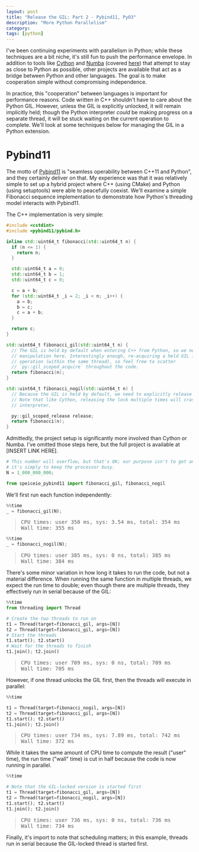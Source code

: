 ```yaml
---
layout: post
title: "Release the GIL: Part 2 - Pybind11, PyO3"
description: "More Python Parallelism"
category:
tags: [python]
---
```


I've been continuing experiments with parallelism in Python; while these techniques are a bit niche,
it's still fun to push the performance envelope. In addition to tools like
[Cython](https://cython.org/) and [Numba](https://numba.pydata.org/) (covered
[here](//2019/12/release-the-gil.html)) that attempt to stay as close to Python as possible, other
projects are available that act as a bridge between Python and other languages. The goal is to make
cooperation simple without compromising independence.

In practice, this "cooperation" between languages is important for performance reasons. Code written
in C++ shouldn't have to care about the Python GIL. However, unless the GIL is explicitly unlocked,
it will remain implicitly held; though the Python interpreter _could_ be making progress on a
separate thread, it will be stuck waiting on the current operation to complete. We'll look at some
techniques below for managing the GIL in a Python extension.

# Pybind11

The motto of [Pybind11](https://github.com/pybind/pybind11) is "seamless operability between C++11
and Python", and they certainly deliver on that. My experience was that it was relatively simple to
set up a hybrid project where C++ (using CMake) and Python (using setuptools) were able to
peacefully coexist. We'll examine a simple Fibonacci sequence implementation to demonstrate how
Python's threading model interacts with Pybind11.

The C++ implementation is very simple:

```c++
#include <cstdint>
#include <pybind11/pybind.h>

inline std::uint64_t fibonacci(std::uint64_t n) {
  if (n <= 1) {
    return n;
  }

  std::uint64_t a = 0;
  std::uint64_t b = 1;
  std::uint64_t c = 0;

  c = a + b;
  for (std::uint64_t _i = 2; _i < n; _i++) {
    a = b;
    b = c;
    c = a + b;
  }

  return c;
}

std::uint64_t fibonacci_gil(std::uint64_t n) {
  // The GIL is held by default when entering C++ from Python, so we need no
  // manipulation here. Interestingly enough, re-acquiring a held GIL is a safe
  // operation (within the same thread), so feel free to scatter
  // `py::gil_scoped_acquire` throughout the code.
  return fibonacci(n);
}

std::uint64_t fibonacci_nogil(std::uint64_t n) {
  // Because the GIL is held by default, we need to explicitly release it here.
  // Note that like Cython, releasing the lock multiple times will crash the
  // interpreter.

  py::gil_scoped_release release;
  return fibonacci(n);
}
```

Admittedly, the project setup is significantly more involved than Cython or Numba. I've omitted
those steps here, but the full project is available at [INSERT LINK HERE].

```python
# This number will overflow, but that's OK; our purpose isn't to get an accurate result,
# it's simply to keep the processor busy.
N = 1_000_000_000;

from speiceio_pybind11 import fibonacci_gil, fibonacci_nogil
```

We'll first run each function independently:

```python
%%time
_ = fibonacci_gil(N);
```

> <pre>
> CPU times: user 350 ms, sys: 3.54 ms, total: 354 ms
> Wall time: 355 ms
> </pre>

```python
%%time
_ = fibonacci_nogil(N);
```

> <pre>
> CPU times: user 385 ms, sys: 0 ns, total: 385 ms
> Wall time: 384 ms
> </pre>

There's some minor variation in how long it takes to run the code, but not a material difference.
When running the same function in multiple threads, we expect the run time to double; even though
there are multiple threads, they effectively run in serial because of the GIL:

```python
%%time
from threading import Thread

# Create the two threads to run on
t1 = Thread(target=fibonacci_gil, args=[N])
t2 = Thread(target=fibonacci_gil, args=[N])
# Start the threads
t1.start(); t2.start()
# Wait for the threads to finish
t1.join(); t2.join()
```

> <pre>
> CPU times: user 709 ms, sys: 0 ns, total: 709 ms
> Wall time: 705 ms
> </pre>

However, if one thread unlocks the GIL first, then the threads will execute in parallel:

```python
%%time

t1 = Thread(target=fibonacci_nogil, args=[N])
t2 = Thread(target=fibonacci_gil, args=[N])
t1.start(); t2.start()
t1.join(); t2.join()
```

> <pre>
> CPU times: user 734 ms, sys: 7.89 ms, total: 742 ms
> Wall time: 372 ms
> </pre>

While it takes the same amount of CPU time to compute the result ("user" time), the run time ("wall"
time) is cut in half because the code is now running in parallel.

```python
%%time

# Note that the GIL-locked version is started first
t1 = Thread(target=fibonacci_gil, args=[N])
t2 = Thread(target=fibonacci_nogil, args=[N])
t1.start(); t2.start()
t1.join(); t2.join()
```

> <pre>
> CPU times: user 736 ms, sys: 0 ns, total: 736 ms
> Wall time: 734 ms
> </pre>

Finally, it's import to note that scheduling matters; in this example, threads run in serial because
the GIL-locked thread is started first.
